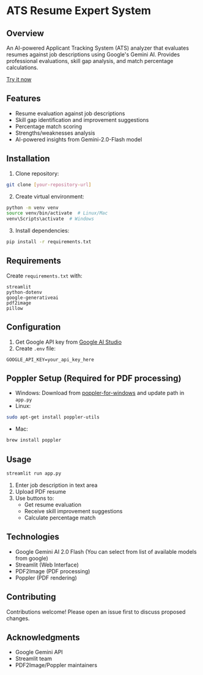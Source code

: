 # ATS Resume Expert System

## Overview
An AI-powered Applicant Tracking System (ATS) analyzer that evaluates resumes against job descriptions using Google's Gemini AI. Provides professional evaluations, skill gap analysis, and match percentage calculations. 

[Try it now](https://resume-matcher-24.streamlit.app/)

## Features
- Resume evaluation against job descriptions
- Skill gap identification and improvement suggestions
- Percentage match scoring
- Strengths/weaknesses analysis
- AI-powered insights from Gemini-2.0-Flash model

## Installation
1. Clone repository:
```bash
git clone [your-repository-url]
```
2. Create virtual environment:
```bash
python -m venv venv
source venv/bin/activate  # Linux/Mac
venv\Scripts\activate  # Windows
```
3. Install dependencies:
```bash
pip install -r requirements.txt
```

## Requirements
Create `requirements.txt` with:
```
streamlit
python-dotenv
google-generativeai
pdf2image
pillow
```

## Configuration
1. Get Google API key from [Google AI Studio](https://aistudio.google.com/)
2. Create `.env` file:
```env
GOOGLE_API_KEY=your_api_key_here
```

## Poppler Setup (Required for PDF processing)
- Windows: Download from [poppler-for-windows](https://github.com/oschwartz10612/poppler-windows/releases/) and update path in `app.py`
- Linux:
```bash
sudo apt-get install poppler-utils
```
- Mac:
```bash
brew install poppler
```

## Usage
```bash
streamlit run app.py
```

1. Enter job description in text area
2. Upload PDF resume
3. Use buttons to:
   - Get resume evaluation
   - Receive skill improvement suggestions
   - Calculate percentage match

## Technologies
- Google Gemini AI 2.0 Flash (You can select from list of available models from google)
- Streamlit (Web Interface)
- PDF2Image (PDF processing)
- Poppler (PDF rendering)


## Contributing
Contributions welcome! Please open an issue first to discuss proposed changes.

## Acknowledgments
- Google Gemini API
- Streamlit team
- PDF2Image/Poppler maintainers
